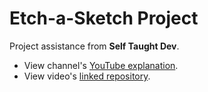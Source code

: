 # Etch-a-Sketch Project

Project assistance from **Self Taught Dev**.

-   View channel's [YouTube explanation](<(https://youtu.be/Ydw9HmoLggM?si=sgy1kQp2cRDmq98x)>).
-   View video's [linked repository](https://github.com/kasugaijin/etch-a-sketch/tree/main).
